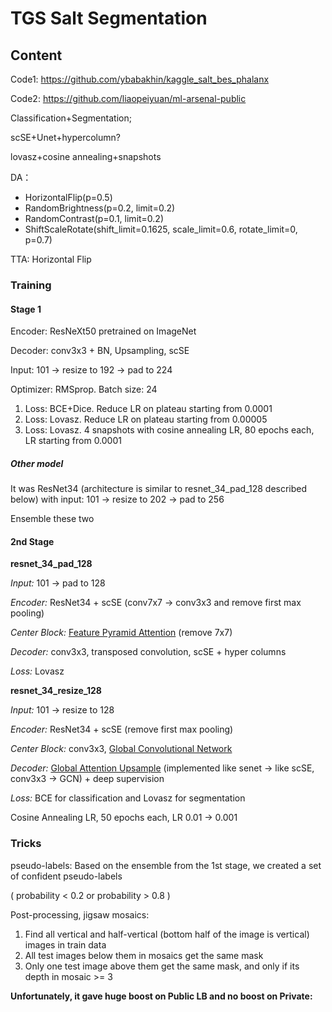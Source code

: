 # TGS Salt Segmentation

## Content

Code1: https://github.com/ybabakhin/kaggle_salt_bes_phalanx

Code2: https://github.com/liaopeiyuan/ml-arsenal-public

Classification+Segmentation;

scSE+Unet+hypercolumn?

lovasz+cosine annealing+snapshots

DA：

- HorizontalFlip(p=0.5)
- RandomBrightness(p=0.2, limit=0.2)
- RandomContrast(p=0.1, limit=0.2)
- ShiftScaleRotate(shift_limit=0.1625, scale_limit=0.6, rotate_limit=0, p=0.7)

TTA: Horizontal Flip 

### Training

#### Stage 1

Encoder: ResNeXt50 pretrained on ImageNet

Decoder: conv3x3 + BN, Upsampling, scSE

Input: 101 -> resize to 192 -> pad to 224

Optimizer: RMSprop. Batch size: 24

1. Loss: BCE+Dice. Reduce LR on plateau starting from 0.0001
2. Loss: Lovasz. Reduce LR on plateau starting from 0.00005
3. Loss: Lovasz. 4 snapshots with cosine annealing LR, 80 epochs each, LR starting from 0.0001

##### Other model

It was ResNet34 (architecture is similar to resnet_34_pad_128  described below) with input: 101 -> resize to 202 -> pad to 256

Ensemble these two

#### 2nd Stage

**resnet_34_pad_128**

*Input:* 101 -> pad to 128

*Encoder:* ResNet34 + scSE (conv7x7 -> conv3x3 and remove first max pooling)

*Center Block:* [Feature Pyramid Attention](https://arxiv.org/abs/1805.10180) (remove 7x7)

*Decoder:* conv3x3, transposed convolution, scSE + hyper columns

*Loss:* Lovasz

**resnet_34_resize_128**

*Input:* 101 -> resize to 128

*Encoder:* ResNet34 + scSE (remove first max pooling)

*Center Block:* conv3x3, [Global Convolutional Network](https://arxiv.org/abs/1703.02719)

*Decoder:* [Global Attention Upsample](https://arxiv.org/abs/1805.10180) (implemented like senet -> like scSE, conv3x3 -> GCN) + deep supervision

*Loss:* BCE for classification and Lovasz for segmentation

Cosine Annealing LR, 50 epochs each, LR 0.01 -> 0.001



### Tricks

pseudo-labels: Based on the ensemble from the 1st stage, we created a set of confident pseudo-labels

( probability < 0.2 or probability > 0.8 )

Post-processing, jigsaw mosaics:

1. Find all vertical and half-vertical (bottom half of the image is vertical) images in train data
2. All test images below them in mosaics get the same mask
3. Only one test image above them get the same mask, and only if its depth in mosaic >= 3

**Unfortunately, it gave huge boost on Public LB and no boost on Private:**


